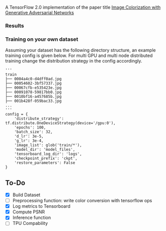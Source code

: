 A TensorFlow 2.0 implementation of the paper title [Image Colorization with Generative Adversarial Networks](https://arxiv.org/abs/1803.05400)

### Results


### Training on your own dataset
Assuming your dataset has the following directory structure, an example training config is given below.
For multi GPU and multi node distributed training change the distribution strategy in the config accordingly.
```
'''
train
├── 0004a4c0-d4dff0ad.jpg
├── 00054602-3bf57337.jpg
├── 00067cfb-e535423e.jpg
├── 00091078-59817bb0.jpg
├── 0010bf16-a457685b.jpg
├── 001b428f-059bac33.jpg
...
'''
config = {
    'distribute_strategy': tf.distribute.OneDeviceStrategy(device='/gpu:0'),
    'epochs': 100,
    'batch_size': 32,
    'd_lr': 3e-5,
    'g_lr': 3e-4,
    'image_list': glob('train/*'),
    'model_dir': 'model_files',
    'tensorboard_log_dir': 'logs',
    'checkpoint_prefix': 'ckpt',
    'restore_parameters': False
}
```

## To-Do
 - [x] Build Dataset
 - [ ] Preprocessing function: write color conversion with tensorflow ops
 - [x] Log metrics to Tensorboard
 - [x] Compute PSNR
 - [x] Inference function
 - [ ] TPU Compability
